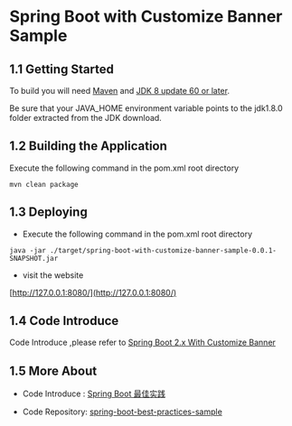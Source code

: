 # Spring Boot with Customize Banner Sample

## 1.1 Getting Started

To build you will need [Maven](https://xingyun.blog.csdn.net/article/details/91415197) and  [JDK 8 update 60 or later](https://www.oracle.com/technetwork/java/javase/downloads/index.html). 

Be sure that your JAVA_HOME environment variable points to the jdk1.8.0 folder extracted from the JDK download.

## 1.2 Building the Application

Execute the following command in the pom.xml root directory
```
mvn clean package
```
## 1.3 Deploying

- Execute the following command in the pom.xml root directory
```
java -jar ./target/spring-boot-with-customize-banner-sample-0.0.1-SNAPSHOT.jar
```
- visit the website

[http://127.0.0.1:8080/](http://127.0.0.1:8080/)

## 1.4 Code Introduce

Code Introduce ,please refer to [Spring Boot 2.x With Customize Banner](https://xingyun.blog.csdn.net/article/details/88819151)

## 1.5 More About

- Code Introduce : [Spring Boot 最佳实践](https://xingyun.blog.csdn.net/category_9284593.html)

- Code Repository: [spring-boot-best-practices-sample](https://github.com/geekxingyun/spring-boot-best-practices-sample)
